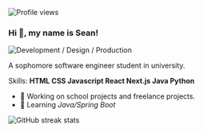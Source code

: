![Profile views](https://gpvc.arturio.dev/szeanx)  
### Hi 👋, my name is **Sean**!
![Development / Design / Production](https://i.ibb.co/T0mPtPS/Black-and-White-Minimalist-Financial-Analyst-Linkedin-Banner.png)

A sophomore software engineer student in university.

Skills: **HTML CSS Javascript React Next.js Java Python**

- 🔭 Working on school projects and freelance projects. 
- 🌱 Learning *Java/Spring Boot*

![GitHub streak stats](https://github-readme-streak-stats.herokuapp.com/?user=szeanx)  
